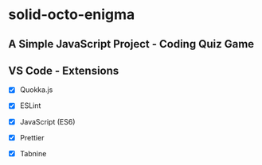 # solid-octo-enigma

## A Simple JavaScript Project - Coding Quiz Game



















## VS Code - Extensions

- [x] Quokka.js 
- [x] ESLint
- [x] JavaScript (ES6) 
- [x] Prettier
- [x] Tabnine 


